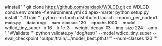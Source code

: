 #Install
'''
git clone https://github.com/baixiaok/WDLCD.git
cd WDLCD
conda env create -f environment.yml
cd apex-master
python setup.py install
'''
#Train
'''
python -m torch.distributed.launch --nproc_per_node=1 main.py --data dog/  --num-classes 120  --epochs 1000 --model wdlcd_tiny_super  -b 16 --lr 1e-3 --weight-decay .03 --img-size 224 --amp
'''
#Validate
'''
python validate.py "dog/test/"  --model wdlcd_tiny_super  --eval_checkpoint  "output/train/.../model_best.pth.tar"   --num-classes 120
'''

